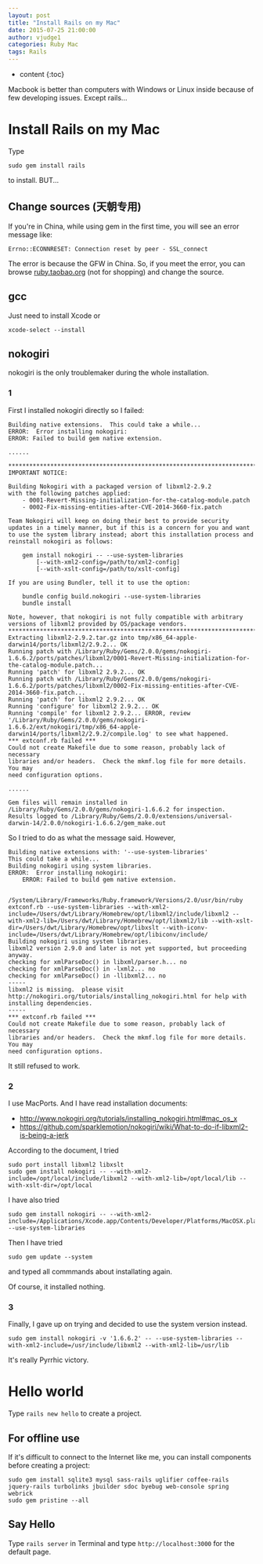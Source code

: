 ```yaml
---
layout: post
title: "Install Rails on my Mac"
date: 2015-07-25 21:00:00
author: vjudge1
categories: Ruby Mac
tags: Rails
---
```

* content
{:toc}

Macbook is better than computers with Windows or Linux inside because of few developing issues. Except rails...



# Install Rails on my Mac

Type

    sudo gem install rails

to install. BUT...

## Change sources (天朝专用)

If you're in China, while using gem in the first time, you will see an error message like:

    Errno::ECONNRESET: Connection reset by peer - SSL_connect

The error is because the GFW in China. So, if you meet the error, you can browse [ruby.taobao.org](https://ruby.taobao.org) (not for shopping) and change the source.

## gcc

Just need to install Xcode or

    xcode-select --install

## nokogiri

nokogiri is the only troublemaker during the whole installation.

### 1

First I installed nokogiri directly so I failed:

    Building native extensions.  This could take a while...
    ERROR:  Error installing nokogiri:
    ERROR: Failed to build gem native extension.

    ......

    ************************************************************************
    IMPORTANT NOTICE:

    Building Nokogiri with a packaged version of libxml2-2.9.2
    with the following patches applied:
        - 0001-Revert-Missing-initialization-for-the-catalog-module.patch
        - 0002-Fix-missing-entities-after-CVE-2014-3660-fix.patch

    Team Nokogiri will keep on doing their best to provide security
    updates in a timely manner, but if this is a concern for you and want
    to use the system library instead; abort this installation process and
    reinstall nokogiri as follows:

        gem install nokogiri -- --use-system-libraries
            [--with-xml2-config=/path/to/xml2-config]
            [--with-xslt-config=/path/to/xslt-config]

    If you are using Bundler, tell it to use the option:

        bundle config build.nokogiri --use-system-libraries
        bundle install

    Note, however, that nokogiri is not fully compatible with arbitrary
    versions of libxml2 provided by OS/package vendors.
    ************************************************************************
    Extracting libxml2-2.9.2.tar.gz into tmp/x86_64-apple-darwin14/ports/libxml2/2.9.2... OK
    Running patch with /Library/Ruby/Gems/2.0.0/gems/nokogiri-1.6.6.2/ports/patches/libxml2/0001-Revert-Missing-initialization-for-the-catalog-module.patch...
    Running 'patch' for libxml2 2.9.2... OK
    Running patch with /Library/Ruby/Gems/2.0.0/gems/nokogiri-1.6.6.2/ports/patches/libxml2/0002-Fix-missing-entities-after-CVE-2014-3660-fix.patch...
    Running 'patch' for libxml2 2.9.2... OK
    Running 'configure' for libxml2 2.9.2... OK
    Running 'compile' for libxml2 2.9.2... ERROR, review '/Library/Ruby/Gems/2.0.0/gems/nokogiri-1.6.6.2/ext/nokogiri/tmp/x86_64-apple-darwin14/ports/libxml2/2.9.2/compile.log' to see what happened.
    *** extconf.rb failed ***
    Could not create Makefile due to some reason, probably lack of necessary
    libraries and/or headers.  Check the mkmf.log file for more details.  You may
    need configuration options.

    ......

    Gem files will remain installed in /Library/Ruby/Gems/2.0.0/gems/nokogiri-1.6.6.2 for inspection.
    Results logged to /Library/Ruby/Gems/2.0.0/extensions/universal-darwin-14/2.0.0/nokogiri-1.6.6.2/gem_make.out

So I tried to do as what the message said. However,

    Building native extensions with: '--use-system-libraries'
    This could take a while...
    Building nokogiri using system libraries.
    ERROR:  Error installing nokogiri:
        ERROR: Failed to build gem native extension.

        /System/Library/Frameworks/Ruby.framework/Versions/2.0/usr/bin/ruby extconf.rb --use-system-libraries --with-xml2-include=/Users/dwt/Library/Homebrew/opt/libxml2/include/libxml2 --with-xml2-lib=/Users/dwt/Library/Homebrew/opt/libxml2/lib --with-xslt-dir=/Users/dwt/Library/Homebrew/opt/libxslt --with-iconv-include=/Users/dwt/Library/Homebrew/opt/libiconv/include/
    Building nokogiri using system libraries.
    libxml2 version 2.9.0 and later is not yet supported, but proceeding anyway.
    checking for xmlParseDoc() in libxml/parser.h... no
    checking for xmlParseDoc() in -lxml2... no
    checking for xmlParseDoc() in -llibxml2... no
    -----
    libxml2 is missing.  please visit http://nokogiri.org/tutorials/installing_nokogiri.html for help with installing dependencies.
    -----
    *** extconf.rb failed ***
    Could not create Makefile due to some reason, probably lack of necessary
    libraries and/or headers.  Check the mkmf.log file for more details.  You may
    need configuration options.

It still refused to work.

### 2

I use MacPorts. And I have read installation documents:

* http://www.nokogiri.org/tutorials/installing_nokogiri.html#mac_os_x
* https://github.com/sparklemotion/nokogiri/wiki/What-to-do-if-libxml2-is-being-a-jerk

According to the document, I tried

    sudo port install libxml2 libxslt
    sudo gem install nokogiri -- --with-xml2-include=/opt/local/include/libxml2 --with-xml2-lib=/opt/local/lib --with-xslt-dir=/opt/local

I have also tried

    sudo gem install nokogiri -- --with-xml2-include=/Applications/Xcode.app/Contents/Developer/Platforms/MacOSX.platform/Developer/SDKs/MacOSX10.10.sdk/usr/include/libxml2 --use-system-libraries

Then I have tried

    sudo gem update --system

and typed all commmands about installating again.

Of course, it installed nothing.

### 3

Finally, I gave up on trying and decided to use the system version instead.

    sudo gem install nokogiri -v '1.6.6.2' -- --use-system-libraries --with-xml2-include=/usr/include/libxml2 --with-xml2-lib=/usr/lib

It's really Pyrrhic victory.

# Hello world

Type `rails new hello` to create a project.

## For offline use

If it's difficult to connect to the Internet like me, you can install components before creating a project:

    sudo gem install sqlite3 mysql sass-rails uglifier coffee-rails jquery-rails turbolinks jbuilder sdoc byebug web-console spring webrick
    sudo gem pristine --all

## Say Hello

Type `rails server` in Terminal and type `http://localhost:3000` for the default page.
